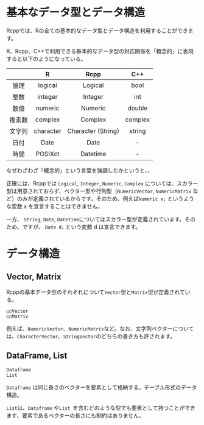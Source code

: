 # 基本なデータ型とデータ構造

Rcppでは、Rの全ての基本的なデータ型とデータ構造を利用することができます。


R、Rcpp、C++で利用できる基本的なデータ型の対応関係を「概念的」に表現すると以下のようになっている。

||R|Rcpp|C++|
|:---:|:---:|:---:|:---:|
|論理|logical|Logical|bool|
|整数|integer|Integer|int|
|数値|numeric|Numeric|double|
|複素数|complex|Complex|complex|
|文字列|character|Character (String)|string|
|日付|Date|Date|-|
|時間|POSIXct|Datetime|-|
 

なぜわざわざ「概念的」という言葉を強調したかというと、、

正確には、Rcppでは `Logical`, `Integer`, `Numeric`, `Complex` については、スカラー型は用意されておらず、ベクター型や行列型（`NumericVector`, `NumericMatrix` など）のみが定義されているからです。そのため、例えば`Numeric x;` というような変数 x を宣言することはできません。

一方、 `String`, `Date`, `Datetime`についてはスカラー型が定義されています。そのため、ですが、 `Date d;` という変数 d は宣言できます。


# データ構造

## Vector, Matrix

Rcppの基本データ型のそれぞれについて`Vector`型と`Matrix`型が定義されている。

```
◯◯Vector
◯◯Matrix
```

例えば、`NumericVector`、`NumericMatrix`など。なお、文字列ベクターについては、`CharacterVector`、`StringVector`のどちらの書き方も許されます。




## DataFrame, List

```
Dataframe
List
```
`Dataframe` は同じ長さのベクターを要素として格納する。テーブル形式のデータ構造。

`List`は、`Dataframe` や`List `を含むどのような型でも要素として持つことができます、要素であるベクターの長さにも制約はありません。







